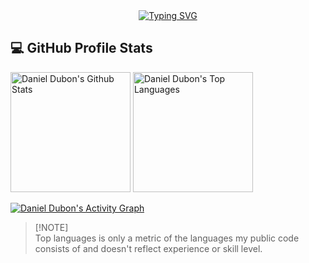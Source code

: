<div align="center">
<a href="https://git.io/typing-svg"><img src="https://readme-typing-svg.demolab.com?font=Lobster&size=40&duration=2000&pause=1000&color=1874F7&center=true&vCenter=true&multiline=true&repeat=false&random=false&width=435&height=110&lines=+Hi!+%F0%9F%91%8B;I'm+Daniel+Dub%C3%B3n" alt="Typing SVG" /></a>
</div>

<summary><h2>💻 GitHub Profile Stats</h2></summary>

  <a href="https://github.com/anuraghazra/github-readme-stats"><img alt="Daniel Dubon's Github Stats" src="https://denvercoder1-github-readme-stats.vercel.app/api/?username=DanielDubonDR&show_icons=true&include_all_commits=true&count_private=true&theme=github_dark&hide_border=true" height="192px"/></a>
  <a href="https://github.com/anuraghazra/github-readme-stats"><img alt="Daniel Dubon's Top Languages" src="https://github-readme-stats.vercel.app/api/top-langs/?username=DanielDubonDR&langs_count=8&layout=compact&theme=github_dark&&hide=Jupyter%20Notebook&hide_border=true" height="192px"/></a>

  <a href="https://github.com/ashutosh00710/github-readme-activity-graph"><img alt="Daniel Dubon's Activity Graph" src="https://github-profile-summary-cards.vercel.app/api/cards/profile-details?username=DanielDubonDR&theme=github_dark&hide_border=true"/></a>

  > [!NOTE]\
  > Top languages is only a metric of the languages my public code consists of and doesn't reflect experience or skill level.

<!--
<div align="center">
<img src="https://user-images.githubusercontent.com/63989923/151835598-a8b6082e-bea8-47d8-a3d5-3aca65f08ea7.gif" align="center" style="width: 100%; height:100% " />
</div> 

<h2><img src="https://media.giphy.com/media/cj87CxfRtrUifF3Ryk/giphy.gif" height="25"> My Github Stats</h2>

![Top Languages Card](https://github-readme-stats.vercel.app/api/top-langs/?username=DanielDubonDR&theme=chartreuse-dark&langs_count=7)
<img align="left" alt="Github Stats" src="https://github-readme-stats.vercel.app/api?username=DanielDubonDR&theme=chartreuse-dark&show_icons=true&include_all_commits=true&count_private=true"/>


<br>
--->

<!---
<h3 align="left">Languages and Tools:</h3>
<p align="left"> <a href="https://getbootstrap.com" target="_blank"> <img src="https://raw.githubusercontent.com/devicons/devicon/master/icons/bootstrap/bootstrap-plain-wordmark.svg" alt="bootstrap" width="40" height="40"/> </a> <a href="https://www.w3schools.com/css/" target="_blank"> <img src="https://raw.githubusercontent.com/devicons/devicon/master/icons/css3/css3-original-wordmark.svg" alt="css3" width="40" height="40"/> </a> <a href="https://expressjs.com" target="_blank"> <img src="https://raw.githubusercontent.com/devicons/devicon/master/icons/express/express-original-wordmark.svg" alt="express" width="40" height="40"/> </a> <a href="https://www.figma.com/" target="_blank"> <img src="https://www.vectorlogo.zone/logos/figma/figma-icon.svg" alt="figma" width="40" height="40"/> </a> <a href="https://firebase.google.com/" target="_blank"> <img src="https://www.vectorlogo.zone/logos/firebase/firebase-icon.svg" alt="firebase" width="40" height="40"/> </a> <a href="https://git-scm.com/" target="_blank"> <img src="https://www.vectorlogo.zone/logos/git-scm/git-scm-icon.svg" alt="git" width="40" height="40"/> </a> <a href="https://www.w3.org/html/" target="_blank"> <img src="https://raw.githubusercontent.com/devicons/devicon/master/icons/html5/html5-original-wordmark.svg" alt="html5" width="40" height="40"/> </a> <a href="https://developer.mozilla.org/en-US/docs/Web/JavaScript" target="_blank"> <img src="https://raw.githubusercontent.com/devicons/devicon/master/icons/javascript/javascript-original.svg" alt="javascript" width="40" height="40"/> </a> <a href="https://jestjs.io" target="_blank"> <img src="https://www.vectorlogo.zone/logos/jestjsio/jestjsio-icon.svg" alt="jest" width="40" height="40"/> </a> <a href="https://www.linux.org/" target="_blank"> <img src="https://raw.githubusercontent.com/devicons/devicon/master/icons/linux/linux-original.svg" alt="linux" width="40" height="40"/> </a> <a href="https://nodejs.org" target="_blank"> <img src="https://raw.githubusercontent.com/devicons/devicon/master/icons/nodejs/nodejs-original-wordmark.svg" alt="nodejs" width="40" height="40"/> </a> <a href="https://www.postgresql.org" target="_blank"> <img src="https://raw.githubusercontent.com/devicons/devicon/master/icons/postgresql/postgresql-original-wordmark.svg" alt="postgresql" width="40" height="40"/> </a> <a href="https://reactjs.org/" target="_blank"> <img src="https://raw.githubusercontent.com/devicons/devicon/master/icons/react/react-original-wordmark.svg" alt="react" width="40" height="40"/> </a> <a href="https://sass-lang.com" target="_blank"> <img src="https://raw.githubusercontent.com/devicons/devicon/master/icons/sass/sass-original.svg" alt="sass" width="40" height="40"/> </a> </p>
<!--
**DanielDubonDR/DanielDubonDR** is a ✨ _special_ ✨ repository because its `README.md` (this file) appears on your GitHub profile.

Here are some ideas to get you started:

- 🔭 I’m currently working on ...
- 🌱 I’m currently learning ...
- 👯 I’m looking to collaborate on ...
- 🤔 I’m looking for help with ...
- 💬 Ask me about ...
- 📫 How to reach me: ...
- 😄 Pronouns: ...
- ⚡ Fun fact: ...
-->

